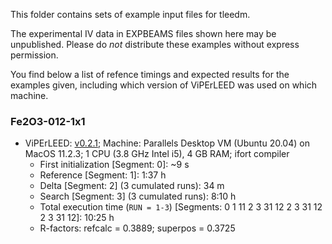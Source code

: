 This folder contains sets of example input files for tleedm.

The experimental IV data in EXPBEAMS files shown here may be unpublished. Please do *not* distribute these examples without express permission.

You find below a list of refence timings and expected results for the examples given, including which version of ViPErLEED was used on which machine.

### Fe2O3-012-1x1
* ViPErLEED: [v0.2.1](https://github.com/viperleed/viperleed-betatest/releases/tag/v0.2.1);
  Machine: Parallels Desktop VM (Ubuntu 20.04) on MacOS 11.2.3; 1 CPU (3.8 GHz Intel i5), 4 GB RAM; ifort compiler
    * First initialization [Segment: 0]: ~9 s
    * Reference [Segment: 1]: 1:37 h
    * Delta [Segment: 2] (3 cumulated runs): 34 m
    * Search [Segment: 3] (3 cumulated runs): 8:10 h
    * Total execution time (`RUN = 1-3`) [Segments: 0 1 11 2 3 31 12 2 3 31 12 2 3 31 12]: 10:25 h
    * R-factors: refcalc = 0.3889; superpos = 0.3725
